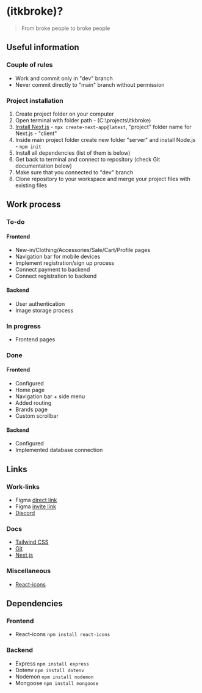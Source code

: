 # (itkbroke)?
> From broke people to broke people

## Useful information
### Couple of rules
* Work and commit only in "dev" branch
* Never commit directly to "main" branch without permission

### Project installation
1. Create project folder on your computer
2. Open terminal with folder path - (C:\projects\itkbroke) 
3. [Install Next.js](https://nextjs.org/docs/getting-started/installation) - `npx create-next-app@latest`, "project" folder name for Next.js - "client"
4. Inside main project folder create new folder "server" and install Node.js - `npm init`
5. Install all dependencies (list of them is below)
6. Get back to terminal and connect to repository (check Git documentation below)
7. Make sure that you connected to "dev" branch
8. Clone repository to your workspace and merge your project files with existing files

## Work process
### To-do
#### Frontend
* New-in/Clothing/Accessories/Sale/Cart/Profile pages
* Navigation bar for mobile devices
* Implement registration/sign up process
* Connect payment to backend
* Connect registration to backend
#### Backend
* User authentication
* Image storage process

### In progress
* Frontend pages

### Done
#### Frontend
* Configured
* Home page
* Navigation bar + side menu
* Added routing
* Brands page
* Custom scrollbar
#### Backend
* Configured
* Implemented database connection

## Links
### Work-links
* Figma [direct link](https://www.figma.com/file/f6BjvXgXs9GVUNQs2MUJD9/Website?type=design&mode=design&t=eDPvBEuF9kpbvYK0-0)
* Figma [invite link](https://www.figma.com/team_invite/redeem/TvlmHkmLVmZOg4xRcrLNpq)
* [Discord](https://discord.gg/BuTQQzx2h)

### Docs
* [Tailwind CSS](https://tailwindcss.com/docs/installation)
* [Git](https://zarkom.notion.site/zarkom/Introduction-to-Git-ac396a0697704709a12b6a0e545db049)
* [Next.js](https://nextjs.org/docs)

### Miscellaneous
* [React-icons](https://react-icons.github.io/react-icons/)

## Dependencies
### Frontend
* React-icons `npm install react-icons`

### Backend
* Express `npm install express`
* Dotenv `npm install dotenv`
* Nodemon `npm install nodemon`
* Mongoose `npm install mongoose`

